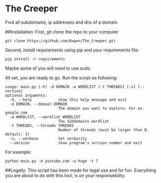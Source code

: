 # The Creeper
Find all subdomains, ip addresses and dns of a domain.

##Installation:
First, git clone the repo to your computer

```git clone https://github.com/0xpwn/The_Creeper.git```

Second, install requirements using pip and your requirements file:

```pip install -r requirements```

Maybe some of you will need to use sudo.

All set, you are ready to go. Run the script as following:

```
usage: main.py [-h] -d DOMAIN -w WORDLIST [-t THREADS] [-v] [--version]
optional arguments:
  -h, --help            show this help message and exit
  -d DOMAIN, --domain DOMAIN
                        The domain you want to explore. For ex. google.com
  -w WORDLIST, --wordlist WORDLIST
                        The Subdomains wordlist
  -t THREADS, --threads THREADS
                        Number of threads (must be larger than 0. default: 3)
  -v, --verbose         Set verbosity
  --version             show program's version number and exit
```

For example:
```
python main.py -d youtube.com -w huge -t 7
```



##Legally:
This script has been made for legal use and for fun. Everything you are about to do with this tool, is on your responsebility.

